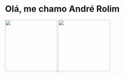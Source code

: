 # Olá, me chamo André Rolim

 <div>
  <a href="https://github.com/andre-rolim">
  <img height="170em" src="https://github-readme-stats.vercel.app/api?username=andre-rolim&show_icons=true&theme=dark&include_all_commits=true&count_private=true"/>
  <img height="170em" src="https://github-readme-stats.vercel.app/api/top-langs/?username=andre-rolim&layout=compact&langs_count=7&theme=dark"/>
</div>

